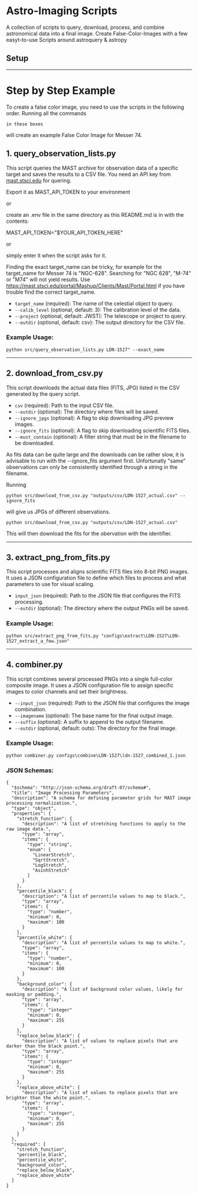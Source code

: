 # Astro-Imaging Scripts

A collection of scripts to query, download, process, and combine astronomical data into a final image.
Create False-Color-Images with a few easyt-to-use Scripts around astroquery & astropy

## Setup




---

# Step by Step Example

To create a false color image, you need to use the scripts in the following order.
Running all the commands 

```
in these boxes 
```

will create an example False Color Image for Messer 74.

## 1. query_observation_lists.py


This script queries the MAST archive for observation data of a specific target and saves the results to a CSV file. You need an API key from [mast.stsci.edu](https://mast.stsci.edu/) for quering. 

Export it as MAST_API_TOKEN to your environment

or 

create an .env file in the same directory as this README.md is in with the contents: 

MAST_API_TOKEN="$YOUR_API_TOKEN_HERE" 

or 

simply enter it when the script asks for it. 


Finding the exact target_name can be tricky, for example for the target_name for Messer 74 is "NGC-628". Searching for "NGC 628", "M-74" or "M74" will not yield results. Use https://mast.stsci.edu/portal/Mashup/Clients/Mast/Portal.html if you have trouble find the correct target_name. 

* `target_name` (required): The name of the celestial object to query.
* `--calib_level` (optional, default: 3): The calibration level of the data.
* `--project` (optional, default: JWST): The telescope or project to query.
* `--outdir` (optional, default: csv): The output directory for the CSV file.

### Example Usage:
```
python src/query_observation_lists.py LDN-1527" --exact_name
```
---

## 2. download_from_csv.py

This script downloads the actual data files (FITS, JPG) listed in the CSV generated by the query script.

* `csv` (required): Path to the input CSV file.
* `--outdir` (optional): The directory where files will be saved.
* `--ignore_jpgs` (optional): A flag to skip downloading JPG preview images.
* `--ignore_fits` (optional): A flag to skip downloading scientific FITS files.
* `--must_contain` (optional): A filter string that must be in the filename to be downloaded.

As fits data can be quite large and the downloads can be rather slow, it is advisable to run with the --ignore_fits argument first. 
Unfortunatly "same" observations can only be consistently identified through a string in the filename. 

Running

```
python src/download_from_csv.py "outputs/csv/LDN-1527_actual.csv" --ignore_fits
```

will give us JPGs of different observations. 


```
python src/download_from_csv.py "outputs/csv/LDN-1527_actual.csv"
```

This will then download the fits for the obervation with the identifier. 

---

## 3. extract_png_from_fits.py

This script processes and aligns scientific FITS files into 8-bit PNG images. It uses a JSON configuration file to define which files to process and what parameters to use for visual scaling.

* `input_json` (required): Path to the JSON file that configures the FITS processing.
* `--outdir` (optional): The directory where the output PNGs will be saved.


### Example Usage:

```
python src/extract_png_from_fits.py "configs\extract\LDN-1527\LDN-1527_extract_a_few.json"
```

---

## 4. combiner.py

This script combines several processed PNGs into a single full-color composite image. It uses a JSON configuration file to assign specific images to color channels and set their brightness.

* `--input_json` (required): Path to the JSON file that configures the image combination.
* `--imagename` (optional): The base name for the final output image.
* `--suffix` (optional): A suffix to append to the output filename.
* `--outdir` (optional, default: outs): The directory for the final image.

### Example Usage:

```
python combiner.py configs\combine\LDN-1527\ldn-1527_combined_1.json
```

### JSON Schemas:

```
{
  "$schema": "http://json-schema.org/draft-07/schema#",
  "title": "Image Processing Parameters",
  "description": "A schema for defining parameter grids for MAST image processing normalization.",
  "type": "object",
  "properties": {
    "stretch_function": {
      "description": "A list of stretching functions to apply to the raw image data.",
      "type": "array",
      "items": {
        "type": "string",
        "enum": [
          "LinearStretch",
          "SqrtStretch",
          "LogStretch",
          "AsinhStretch"
        ]
      }
    },
    "percentile_black": {
      "description": "A list of percentile values to map to black.",
      "type": "array",
      "items": {
        "type": "number",
        "minimum": 0,
        "maximum": 100
      }
    },
    "percentile_white": {
      "description": "A list of percentile values to map to white.",
      "type": "array",
      "items": {
        "type": "number",
        "minimum": 0,
        "maximum": 100
      }
    },
    "background_color": {
      "description": "A list of background color values, likely for masking or padding.",
      "type": "array",
      "items": {
        "type": "integer"
        "minimum": 0,
        "maximum": 255
      }
    },
    "replace_below_black": {
      "description": "A list of values to replace pixels that are darker than the black point.",
      "type": "array",
      "items": {
        "type": "integer"
        "minimum": 0,
        "maximum": 255
      }
    },
    "replace_above_white": {
      "description": "A list of values to replace pixels that are brighter than the white point.",
      "type": "array",
      "items": {
        "type": "integer",
        "minimum": 0,
        "maximum": 255
      }
    }
  },
  "required": [
    "stretch_function",
    "percentile_black",
    "percentile_white",
    "background_color",
    "replace_below_black",
    "replace_above_white"
  ]
}

```
